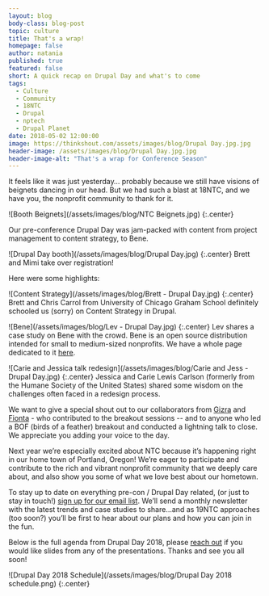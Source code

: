 ```yaml
---
layout: blog
body-class: blog-post
topic: culture
title: That's a wrap!
homepage: false
author: natania
published: true
featured: false
short: A quick recap on Drupal Day and what's to come
tags:
  - Culture
  - Community
  - 18NTC
  - Drupal
  - nptech
  - Drupal Planet
date: 2018-05-02 12:00:00
image: https://thinkshout.com/assets/images/blog/Drupal Day.jpg.jpg
header-image: /assets/images/blog/Drupal Day.jpg.jpg
header-image-alt: "That's a wrap for Conference Season"
---
```


It feels like it was just yesterday… probably because we still have visions of beignets dancing in our head. But we had such a blast at 18NTC, and we have you, the nonprofit community to thank for it.

![Booth Beignets](/assets/images/blog/NTC Beignets.jpg)
{:.center}

Our pre-conference Drupal Day was jam-packed with content from project management to content strategy, to Bene.

![Drupal Day booth](/assets/images/blog/Drupal Day.jpg)
{:.center}
<span class="caption"><i class="fa fa-caret-up"></i>Brett and Mimi take over registration!</span>

Here were some highlights:

![Content Strategy](/assets/images/blog/Brett - Drupal Day.jpg)
{:.center}
<span class="caption"><i class="fa fa-caret-up"></i>Brett and Chris Carrol from University of Chicago Graham School definitely schooled us (sorry) on Content Strategy in Drupal.</span>

![Bene](/assets/images/blog/Lev - Drupal Day.jpg)
{:.center}
<span class="caption"><i class="fa fa-caret-up"></i>Lev shares a case study on Bene with the crowd. Bene is an open source distribution intended for small to medium-sized nonprofits. We have a whole page dedicated to it [here](https://thinkshout.com/bene/).</span>

![Carie and Jessica talk redesign](/assets/images/blog/Carie and Jess - Drupal Day.jpg)
{:.center}
<span class="caption"><i class="fa fa-caret-up"></i>Jessica and Carie Lewis Carlson (formerly from the Humane Society of the United States) shared some wisdom on the challenges often faced in a redesign process.</span>

We want to give a special shout out to our collaborators from [Gizra](https://www.gizra.com/) and [Fionta](https://fionta.com/) - who contributed to the breakout sessions -- and to anyone who led a BOF (birds of a feather) breakout and conducted a lightning talk to close. We appreciate you adding your voice to the day.  

Next year we’re especially excited about NTC because it’s happening right in our home town of Portland, Oregon! We’re eager to participate and contribute to the rich and vibrant nonprofit community that we deeply care about, and also show you some of what we love best about our hometown.

To stay up to date on everything pre-con / Drupal Day related, (or just to stay in touch!) [sign up for our email list](https://thinkshout.com/contact/). We’ll send a monthly newsletter with the latest trends and case studies to share...and as 19NTC approaches (too soon?) you’ll be first to hear about our plans and how you can join in the fun.

Below is the full agenda from Drupal Day 2018, please [reach out](mailto:natania.leclerc@thinkshout.com) if you would like slides from any of the presentations. Thanks and see you all soon!

![Drupal Day 2018 Schedule](/assets/images/blog/Drupal Day 2018 schedule.png)
{:.center}
